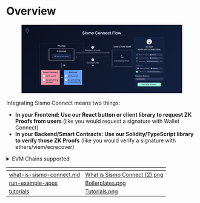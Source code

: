 # Overview

<figure><img src="../.gitbook/assets/Sismo Connect Flow (1).png" alt=""><figcaption></figcaption></figure>

Integrating Sismo Connect means two things:

* **In your Frontend: Use our React button or client library to request ZK Proofs from users** (like you would request a signature with Wallet Connect)
* **In your Backend/Smart Contracts: Use our Solidity/TypeScript library to verify those ZK Proofs** (like you would verify a signature with ethers/viem/ecrecover)

<details>

<summary>EVM Chains supported</summary>

#### Mainnets

* **Arbitrum One** (42161)
* **Gnosis** (100)
* **Mainnet** (1)
* **Optimism** (10)
* **Polygon** (137)

#### Testnets

* **Arbitrum Goerli** (421613)
* **Goerli** (5)
* **Mumbai** (80001)
* **Optimism Goerli** (420)
* **Scroll Alpha Testnet** (534353)
* **Sepolia** (11155111)

</details>

<table data-view="cards"><thead><tr><th data-card-target data-type="content-ref"></th><th data-hidden data-card-cover data-type="files"></th></tr></thead><tbody><tr><td><a href="../welcome-to-sismo/what-is-sismo-connect.md">what-is-sismo-connect.md</a></td><td><a href="../.gitbook/assets/What is Sismo Connect (2).png">What is Sismo Connect (2).png</a></td></tr><tr><td><a href="run-example-apps/">run-example-apps</a></td><td><a href="../.gitbook/assets/Boilerplates.png">Boilerplates.png</a></td></tr><tr><td><a href="tutorials/">tutorials</a></td><td><a href="../.gitbook/assets/Tutorials.png">Tutorials.png</a></td></tr></tbody></table>

